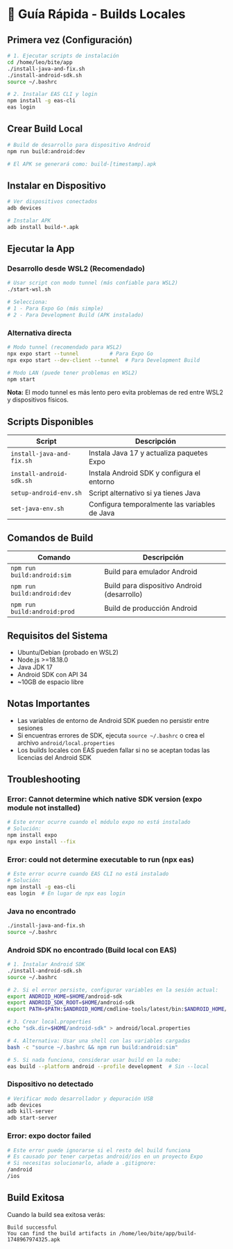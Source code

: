 # 🚀 Guía Rápida - Builds Locales

## Primera vez (Configuración)

```bash
# 1. Ejecutar scripts de instalación
cd /home/leo/bite/app
./install-java-and-fix.sh
./install-android-sdk.sh
source ~/.bashrc

# 2. Instalar EAS CLI y login
npm install -g eas-cli
eas login
```

## Crear Build Local

```bash
# Build de desarrollo para dispositivo Android
npm run build:android:dev

# El APK se generará como: build-[timestamp].apk
```

## Instalar en Dispositivo

```bash
# Ver dispositivos conectados
adb devices

# Instalar APK
adb install build-*.apk
```

## Ejecutar la App

### Desarrollo desde WSL2 (Recomendado)

```bash
# Usar script con modo tunnel (más confiable para WSL2)
./start-wsl.sh

# Selecciona:
# 1 - Para Expo Go (más simple)
# 2 - Para Development Build (APK instalado)
```

### Alternativa directa
```bash
# Modo tunnel (recomendado para WSL2)
npx expo start --tunnel          # Para Expo Go
npx expo start --dev-client --tunnel  # Para Development Build

# Modo LAN (puede tener problemas en WSL2)
npm start
```

**Nota:** El modo tunnel es más lento pero evita problemas de red entre WSL2 y dispositivos físicos.

## Scripts Disponibles

| Script | Descripción |
|--------|-------------|
| `install-java-and-fix.sh` | Instala Java 17 y actualiza paquetes Expo |
| `install-android-sdk.sh` | Instala Android SDK y configura el entorno |
| `setup-android-env.sh` | Script alternativo si ya tienes Java |
| `set-java-env.sh` | Configura temporalmente las variables de Java |

## Comandos de Build

| Comando | Descripción |
|---------|-------------|
| `npm run build:android:sim` | Build para emulador Android |
| `npm run build:android:dev` | Build para dispositivo Android (desarrollo) |
| `npm run build:android:prod` | Build de producción Android |

## Requisitos del Sistema

- Ubuntu/Debian (probado en WSL2)
- Node.js >=18.18.0
- Java JDK 17
- Android SDK con API 34
- ~10GB de espacio libre

## Notas Importantes

- Las variables de entorno de Android SDK pueden no persistir entre sesiones
- Si encuentras errores de SDK, ejecuta `source ~/.bashrc` o crea el archivo `android/local.properties`
- Los builds locales con EAS pueden fallar si no se aceptan todas las licencias del Android SDK

## Troubleshooting

### Error: Cannot determine which native SDK version (expo module not installed)
```bash
# Este error ocurre cuando el módulo expo no está instalado
# Solución:
npm install expo
npx expo install --fix
```

### Error: could not determine executable to run (npx eas)
```bash
# Este error ocurre cuando EAS CLI no está instalado
# Solución:
npm install -g eas-cli
eas login  # En lugar de npx eas login
```

### Java no encontrado
```bash
./install-java-and-fix.sh
source ~/.bashrc
```

### Android SDK no encontrado (Build local con EAS)
```bash
# 1. Instalar Android SDK
./install-android-sdk.sh
source ~/.bashrc

# 2. Si el error persiste, configurar variables en la sesión actual:
export ANDROID_HOME=$HOME/android-sdk
export ANDROID_SDK_ROOT=$HOME/android-sdk
export PATH=$PATH:$ANDROID_HOME/cmdline-tools/latest/bin:$ANDROID_HOME/platform-tools

# 3. Crear local.properties
echo "sdk.dir=$HOME/android-sdk" > android/local.properties

# 4. Alternativa: Usar una shell con las variables cargadas
bash -c "source ~/.bashrc && npm run build:android:sim"

# 5. Si nada funciona, considerar usar build en la nube:
eas build --platform android --profile development  # Sin --local
```

### Dispositivo no detectado
```bash
# Verificar modo desarrollador y depuración USB
adb devices
adb kill-server
adb start-server
```

### Error: expo doctor failed
```bash
# Este error puede ignorarse si el resto del build funciona
# Es causado por tener carpetas android/ios en un proyecto Expo
# Si necesitas solucionarlo, añade a .gitignore:
/android
/ios
```

## Build Exitosa

Cuando la build sea exitosa verás:
```
Build successful
You can find the build artifacts in /home/leo/bite/app/build-1748967974325.apk
```